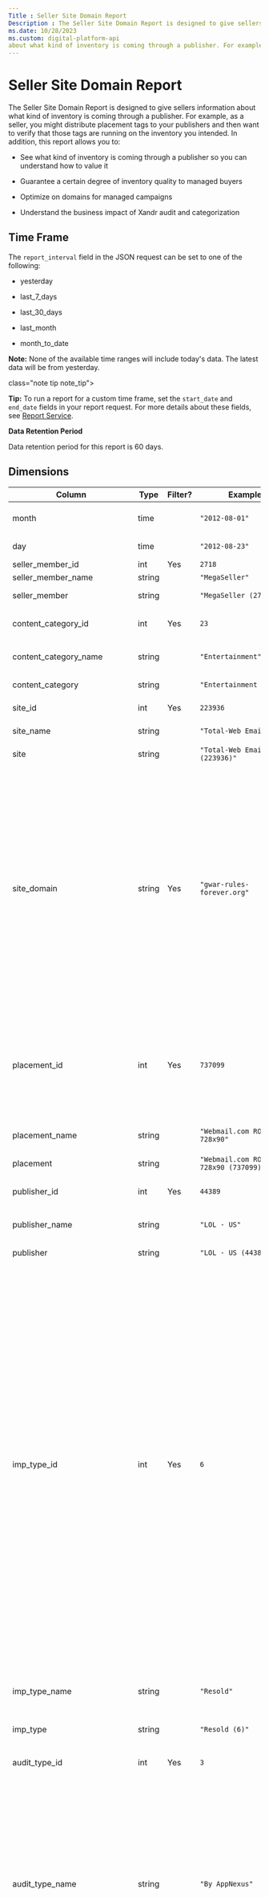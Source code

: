 ```yaml
---
Title : Seller Site Domain Report
Description : The Seller Site Domain Report is designed to give sellers information
ms.date: 10/28/2023
ms.custom: digital-platform-api
about what kind of inventory is coming through a publisher. For example,
---
```



# Seller Site Domain Report







The Seller Site Domain Report is designed to give sellers information
about what kind of inventory is coming through a publisher. For example,
as a seller, you might distribute placement tags to your publishers and
then want to verify that those tags are running on the inventory you
intended. In addition, this report allows you to:

- See what kind of inventory is coming through a publisher so you can
  understand how to value it

- Guarantee a certain degree of inventory quality to managed buyers

- Optimize on domains for managed campaigns

- Understand the business impact of Xandr audit
  and categorization





>

## Time Frame

>

The `report_interval` field in the JSON request can be set to one of the
following:

- yesterday

- last_7_days

- last_30_days

- last_month

- month_to_date



>



<b>Note:</b> None of the available time ranges
will include today's data. The latest data will be from yesterday.



class="note tip note_tip">

<b>Tip:</b> To run a report for a custom time
frame, set the `start_date` and `end_date` fields in your report
request. For more details about these fields, see <a
href="report-service.md"
class="xref" target="_blank">Report Service</a>.







>

**Data Retention Period**

Data retention period for this report is 60 days.





## Dimensions

<table class="table">
<thead class="thead">
<tr class="header row">
<th id="seller-site-domain-report__entry__1"
class="entry colsep-1 rowsep-1">Column</th>
<th id="seller-site-domain-report__entry__2"
class="entry colsep-1 rowsep-1">Type</th>
<th id="seller-site-domain-report__entry__3"
class="entry colsep-1 rowsep-1">Filter?</th>
<th id="seller-site-domain-report__entry__4"
class="entry colsep-1 rowsep-1">Example</th>
<th id="seller-site-domain-report__entry__5"
class="entry colsep-1 rowsep-1">Description</th>
</tr>
</thead>
<tbody class="tbody">
<tr class="odd row">
<td class="entry colsep-1 rowsep-1"
headers="seller-site-domain-report__entry__1">month</td>
<td class="entry colsep-1 rowsep-1"
headers="seller-site-domain-report__entry__2">time</td>
<td class="entry colsep-1 rowsep-1"
headers="seller-site-domain-report__entry__3"></td>
<td class="entry colsep-1 rowsep-1"
headers="seller-site-domain-report__entry__4"><code
class="ph codeph">"2012-08-01"</code></td>
<td class="entry colsep-1 rowsep-1"
headers="seller-site-domain-report__entry__5">The month when an
impression occurred on this placement.</td>
</tr>
<tr class="even row">
<td class="entry colsep-1 rowsep-1"
headers="seller-site-domain-report__entry__1">day</td>
<td class="entry colsep-1 rowsep-1"
headers="seller-site-domain-report__entry__2">time</td>
<td class="entry colsep-1 rowsep-1"
headers="seller-site-domain-report__entry__3"></td>
<td class="entry colsep-1 rowsep-1"
headers="seller-site-domain-report__entry__4"><code
class="ph codeph">"2012-08-23"</code></td>
<td class="entry colsep-1 rowsep-1"
headers="seller-site-domain-report__entry__5">The day when an impression
occurred on this placement.</td>
</tr>
<tr class="odd row">
<td class="entry colsep-1 rowsep-1"
headers="seller-site-domain-report__entry__1">seller_member_id</td>
<td class="entry colsep-1 rowsep-1"
headers="seller-site-domain-report__entry__2">int</td>
<td class="entry colsep-1 rowsep-1"
headers="seller-site-domain-report__entry__3">Yes</td>
<td class="entry colsep-1 rowsep-1"
headers="seller-site-domain-report__entry__4"><code
class="ph codeph">2718</code></td>
<td class="entry colsep-1 rowsep-1"
headers="seller-site-domain-report__entry__5">The seller's <span
class="ph">Xandr member ID.</td>
</tr>
<tr class="even row">
<td class="entry colsep-1 rowsep-1"
headers="seller-site-domain-report__entry__1">seller_member_name</td>
<td class="entry colsep-1 rowsep-1"
headers="seller-site-domain-report__entry__2">string</td>
<td class="entry colsep-1 rowsep-1"
headers="seller-site-domain-report__entry__3"></td>
<td class="entry colsep-1 rowsep-1"
headers="seller-site-domain-report__entry__4"><code
class="ph codeph">"MegaSeller"</code></td>
<td class="entry colsep-1 rowsep-1"
headers="seller-site-domain-report__entry__5">The seller's name.</td>
</tr>
<tr class="odd row">
<td class="entry colsep-1 rowsep-1"
headers="seller-site-domain-report__entry__1">seller_member</td>
<td class="entry colsep-1 rowsep-1"
headers="seller-site-domain-report__entry__2">string</td>
<td class="entry colsep-1 rowsep-1"
headers="seller-site-domain-report__entry__3"></td>
<td class="entry colsep-1 rowsep-1"
headers="seller-site-domain-report__entry__4"><code
class="ph codeph">"MegaSeller (2718)"</code></td>
<td class="entry colsep-1 rowsep-1"
headers="seller-site-domain-report__entry__5"><strong>Deprecated</strong>
(as of October 17, 2016).</td>
</tr>
<tr class="even row">
<td class="entry colsep-1 rowsep-1"
headers="seller-site-domain-report__entry__1">content_category_id</td>
<td class="entry colsep-1 rowsep-1"
headers="seller-site-domain-report__entry__2">int</td>
<td class="entry colsep-1 rowsep-1"
headers="seller-site-domain-report__entry__3">Yes</td>
<td class="entry colsep-1 rowsep-1"
headers="seller-site-domain-report__entry__4"><code
class="ph codeph">23</code></td>
<td class="entry colsep-1 rowsep-1"
headers="seller-site-domain-report__entry__5">The ID of the universal
content category associated with the audited domain.</td>
</tr>
<tr class="odd row">
<td class="entry colsep-1 rowsep-1"
headers="seller-site-domain-report__entry__1">content_category_name</td>
<td class="entry colsep-1 rowsep-1"
headers="seller-site-domain-report__entry__2">string</td>
<td class="entry colsep-1 rowsep-1"
headers="seller-site-domain-report__entry__3"></td>
<td class="entry colsep-1 rowsep-1"
headers="seller-site-domain-report__entry__4"><code
class="ph codeph">"Entertainment"</code></td>
<td class="entry colsep-1 rowsep-1"
headers="seller-site-domain-report__entry__5">The name of the universal
content category associated with the audited domain.</td>
</tr>
<tr class="even row">
<td class="entry colsep-1 rowsep-1"
headers="seller-site-domain-report__entry__1">content_category</td>
<td class="entry colsep-1 rowsep-1"
headers="seller-site-domain-report__entry__2">string</td>
<td class="entry colsep-1 rowsep-1"
headers="seller-site-domain-report__entry__3"></td>
<td class="entry colsep-1 rowsep-1"
headers="seller-site-domain-report__entry__4"><code
class="ph codeph">"Entertainment (23)"</code></td>
<td class="entry colsep-1 rowsep-1"
headers="seller-site-domain-report__entry__5"><strong>Deprecated</strong>
(as of October 17, 2016).</td>
</tr>
<tr class="odd row">
<td class="entry colsep-1 rowsep-1"
headers="seller-site-domain-report__entry__1">site_id</td>
<td class="entry colsep-1 rowsep-1"
headers="seller-site-domain-report__entry__2">int</td>
<td class="entry colsep-1 rowsep-1"
headers="seller-site-domain-report__entry__3">Yes</td>
<td class="entry colsep-1 rowsep-1"
headers="seller-site-domain-report__entry__4"><code
class="ph codeph">223936</code></td>
<td class="entry colsep-1 rowsep-1"
headers="seller-site-domain-report__entry__5">The ID of the <a
href="site-service.md"
class="xref" target="_blank">site</a> containing this placement.</td>
</tr>
<tr class="even row">
<td class="entry colsep-1 rowsep-1"
headers="seller-site-domain-report__entry__1">site_name</td>
<td class="entry colsep-1 rowsep-1"
headers="seller-site-domain-report__entry__2">string</td>
<td class="entry colsep-1 rowsep-1"
headers="seller-site-domain-report__entry__3"></td>
<td class="entry colsep-1 rowsep-1"
headers="seller-site-domain-report__entry__4"><code
class="ph codeph">"Total-Web Email"</code></td>
<td class="entry colsep-1 rowsep-1"
headers="seller-site-domain-report__entry__5">The name of the <a
href="site-service.md"
class="xref" target="_blank">site</a> where the impression
occurred.</td>
</tr>
<tr class="odd row">
<td class="entry colsep-1 rowsep-1"
headers="seller-site-domain-report__entry__1">site</td>
<td class="entry colsep-1 rowsep-1"
headers="seller-site-domain-report__entry__2">string</td>
<td class="entry colsep-1 rowsep-1"
headers="seller-site-domain-report__entry__3"></td>
<td class="entry colsep-1 rowsep-1"
headers="seller-site-domain-report__entry__4"><code
class="ph codeph">"Total-Web Email (223936)"</code></td>
<td class="entry colsep-1 rowsep-1"
headers="seller-site-domain-report__entry__5"><strong>Deprecated</strong>
(as of October 17, 2016).</td>
</tr>
<tr class="even row">
<td class="entry colsep-1 rowsep-1"
headers="seller-site-domain-report__entry__1">site_domain</td>
<td class="entry colsep-1 rowsep-1"
headers="seller-site-domain-report__entry__2">string</td>
<td class="entry colsep-1 rowsep-1"
headers="seller-site-domain-report__entry__3">Yes</td>
<td class="entry colsep-1 rowsep-1"
headers="seller-site-domain-report__entry__4"><code
class="ph codeph">"gwar-rules-forever.org"</code></td>
<td class="entry colsep-1 rowsep-1"
headers="seller-site-domain-report__entry__5"><p>The domain where the
impression occurred.</p>
<p>There are two additional values that may appear in place of a domain,
specifically: <code class="ph codeph">"deals.unknown"</code> or <code
class="ph codeph">"managed.unknown"</code>. These mean that we didn't
receive a valid domain as the referrer. For example, the domain may be
blank or otherwise malformed.</p>

<b>Note:</b> In some cases, this field will be
populated with a domain that is different than where the impression
actually occurred, such as an ad server domain. For more information
about why this happens, see <a
href="seller-site-domain-report.md#seller-site-domain-report__seller-site-domain-report-passing-domains-across-iframes"
class="xref">Passing Domains Across IFrames</a> below.
</td>
</tr>
<tr class="odd row">
<td class="entry colsep-1 rowsep-1"
headers="seller-site-domain-report__entry__1">placement_id</td>
<td class="entry colsep-1 rowsep-1"
headers="seller-site-domain-report__entry__2">int</td>
<td class="entry colsep-1 rowsep-1"
headers="seller-site-domain-report__entry__3">Yes</td>
<td class="entry colsep-1 rowsep-1"
headers="seller-site-domain-report__entry__4"><code
class="ph codeph">737099</code></td>
<td class="entry colsep-1 rowsep-1"
headers="seller-site-domain-report__entry__5"><p>The ID of the placement
where the impression occurred.</p>

<b>Note:</b> <code
class="ph codeph">placement_id</code> of <code
class="ph codeph">0</code> may appear for 3rd-party impression trackers.
For more information about impression trackers, see the <a
href="impression-tracker-service.md"
class="xref" target="_blank">Impression Tracker Service</a>.
</td>
</tr>
<tr class="even row">
<td class="entry colsep-1 rowsep-1"
headers="seller-site-domain-report__entry__1">placement_name</td>
<td class="entry colsep-1 rowsep-1"
headers="seller-site-domain-report__entry__2">string</td>
<td class="entry colsep-1 rowsep-1"
headers="seller-site-domain-report__entry__3"></td>
<td class="entry colsep-1 rowsep-1"
headers="seller-site-domain-report__entry__4"><code
class="ph codeph">"Webmail.com ROS 728x90"</code></td>
<td class="entry colsep-1 rowsep-1"
headers="seller-site-domain-report__entry__5">The name of the placement
where the impression occurred.</td>
</tr>
<tr class="odd row">
<td class="entry colsep-1 rowsep-1"
headers="seller-site-domain-report__entry__1">placement</td>
<td class="entry colsep-1 rowsep-1"
headers="seller-site-domain-report__entry__2">string</td>
<td class="entry colsep-1 rowsep-1"
headers="seller-site-domain-report__entry__3"></td>
<td class="entry colsep-1 rowsep-1"
headers="seller-site-domain-report__entry__4"><code
class="ph codeph">"Webmail.com ROS 728x90 (737099)"</code></td>
<td class="entry colsep-1 rowsep-1"
headers="seller-site-domain-report__entry__5"><strong>Deprecated</strong>
(as of October 17, 2016).</td>
</tr>
<tr class="even row">
<td class="entry colsep-1 rowsep-1"
headers="seller-site-domain-report__entry__1">publisher_id</td>
<td class="entry colsep-1 rowsep-1"
headers="seller-site-domain-report__entry__2">int</td>
<td class="entry colsep-1 rowsep-1"
headers="seller-site-domain-report__entry__3">Yes</td>
<td class="entry colsep-1 rowsep-1"
headers="seller-site-domain-report__entry__4"><code
class="ph codeph">44389</code></td>
<td class="entry colsep-1 rowsep-1"
headers="seller-site-domain-report__entry__5">The ID associated with the
publisher on whose site the impression occurred.</td>
</tr>
<tr class="odd row">
<td class="entry colsep-1 rowsep-1"
headers="seller-site-domain-report__entry__1">publisher_name</td>
<td class="entry colsep-1 rowsep-1"
headers="seller-site-domain-report__entry__2">string</td>
<td class="entry colsep-1 rowsep-1"
headers="seller-site-domain-report__entry__3"></td>
<td class="entry colsep-1 rowsep-1"
headers="seller-site-domain-report__entry__4"><code
class="ph codeph">"LOL - US"</code></td>
<td class="entry colsep-1 rowsep-1"
headers="seller-site-domain-report__entry__5">The name of the publisher
on whose site the impression occurred.</td>
</tr>
<tr class="even row">
<td class="entry colsep-1 rowsep-1"
headers="seller-site-domain-report__entry__1">publisher</td>
<td class="entry colsep-1 rowsep-1"
headers="seller-site-domain-report__entry__2">string</td>
<td class="entry colsep-1 rowsep-1"
headers="seller-site-domain-report__entry__3"></td>
<td class="entry colsep-1 rowsep-1"
headers="seller-site-domain-report__entry__4"><code
class="ph codeph">"LOL - US (44389)"</code></td>
<td class="entry colsep-1 rowsep-1"
headers="seller-site-domain-report__entry__5"><strong>Deprecated</strong>
(as of October 17, 2016).</td>
</tr>
<tr class="odd row">
<td
id="seller-site-domain-report__seller-site-domain-report-imp-type-id"
class="entry colsep-1 rowsep-1"
headers="seller-site-domain-report__entry__1">imp_type_id</td>
<td class="entry colsep-1 rowsep-1"
headers="seller-site-domain-report__entry__2">int</td>
<td class="entry colsep-1 rowsep-1"
headers="seller-site-domain-report__entry__3">Yes</td>
<td class="entry colsep-1 rowsep-1"
headers="seller-site-domain-report__entry__4"><code
class="ph codeph">6</code></td>
<td class="entry colsep-1 rowsep-1"
headers="seller-site-domain-report__entry__5">
The ID for the type of impression. Possible values (associated types in
parentheses):
<ul>
<li>1 ("Blank"): No creative served.</li>
<li>2 ("PSA"): A public service announcement served because there were
no valid bids and no default creative was available.</li>
<li>3 ("Default Error"): A default creative served due to a timeout
issue.</li>
<li>4 ("Default"): A default creative served because there were no valid
bids.</li>
<li>5 ("Kept"): Your advertiser's creative served on your publisher's
site.</li>
<li>6 ("Resold"): Your publisher's impression was sold to a third-party
buyer.</li>
<li>7 ("RTB"): Your advertiser's creative served on third-party
inventory.</li>
<li>8 ("PSA Error"): A public service announcement served due to a
timeout issue or lack of a default creative.</li>
<li>9 ("External Impression"): An impression from an impression
tracker.</li>
<li>10 ("External Click"): A click from a click tracker.</li>
</ul>
</td>
</tr>
<tr class="even row">
<td class="entry colsep-1 rowsep-1"
headers="seller-site-domain-report__entry__1">imp_type_name</td>
<td class="entry colsep-1 rowsep-1"
headers="seller-site-domain-report__entry__2">string</td>
<td class="entry colsep-1 rowsep-1"
headers="seller-site-domain-report__entry__3"></td>
<td class="entry colsep-1 rowsep-1"
headers="seller-site-domain-report__entry__4"><code
class="ph codeph">"Resold"</code></td>
<td class="entry colsep-1 rowsep-1"
headers="seller-site-domain-report__entry__5">The name of the type of
impression that occurred. For possible values and more information about
each type, see <a
href="seller-site-domain-report.md#seller-site-domain-report__seller-site-domain-report-imp-type-id"
class="xref"><code class="ph codeph">imp_type_id</code></a>.</td>
</tr>
<tr class="odd row">
<td class="entry colsep-1 rowsep-1"
headers="seller-site-domain-report__entry__1">imp_type</td>
<td class="entry colsep-1 rowsep-1"
headers="seller-site-domain-report__entry__2">string</td>
<td class="entry colsep-1 rowsep-1"
headers="seller-site-domain-report__entry__3"></td>
<td class="entry colsep-1 rowsep-1"
headers="seller-site-domain-report__entry__4"><code
class="ph codeph">"Resold (6)"</code></td>
<td class="entry colsep-1 rowsep-1"
headers="seller-site-domain-report__entry__5"><strong>Deprecated</strong>
(as of October 17, 2016).</td>
</tr>
<tr class="even row">
<td class="entry colsep-1 rowsep-1"
headers="seller-site-domain-report__entry__1">audit_type_id</td>
<td class="entry colsep-1 rowsep-1"
headers="seller-site-domain-report__entry__2">int</td>
<td class="entry colsep-1 rowsep-1"
headers="seller-site-domain-report__entry__3">Yes</td>
<td class="entry colsep-1 rowsep-1"
headers="seller-site-domain-report__entry__4"><code
class="ph codeph">3</code></td>
<td class="entry colsep-1 rowsep-1"
headers="seller-site-domain-report__entry__5">The ID of the type of
audit performed on the domain where the impression occurred.</td>
</tr>
<tr class="odd row">
<td class="entry colsep-1 rowsep-1"
headers="seller-site-domain-report__entry__1">audit_type_name</td>
<td class="entry colsep-1 rowsep-1"
headers="seller-site-domain-report__entry__2">string</td>
<td class="entry colsep-1 rowsep-1"
headers="seller-site-domain-report__entry__3"></td>
<td class="entry colsep-1 rowsep-1"
headers="seller-site-domain-report__entry__4"><code
class="ph codeph">"By AppNexus"</code></td>
<td class="entry colsep-1 rowsep-1"
headers="seller-site-domain-report__entry__5">
The name of the type of audit performed on the domain where the
impression occurred. Allowed values:
<ul>
<li><code class="ph codeph">"By Seller"</code>: The domain was
self-audited.</li>
<li><code class="ph codeph">"By AppNexus"</code>: The domain was audited
by Xandr.</li>
<li><code class="ph codeph">"By Seller &amp; AppNexus"</code>: The
domain was audited by both the seller and <span
class="ph">Xandr.</li>
<li><code class="ph codeph">"Unknown Audit Type"</code>: This usually
means that the domain is unaudited. In some cases, this means that the
domain was not auditable for technical reasons.</li>
</ul>
</td>
</tr>
<tr class="even row">
<td class="entry colsep-1 rowsep-1"
headers="seller-site-domain-report__entry__1">audit_type</td>
<td class="entry colsep-1 rowsep-1"
headers="seller-site-domain-report__entry__2">string</td>
<td class="entry colsep-1 rowsep-1"
headers="seller-site-domain-report__entry__3"></td>
<td class="entry colsep-1 rowsep-1"
headers="seller-site-domain-report__entry__4"><code
class="ph codeph">"By Seller (1)"</code></td>
<td class="entry colsep-1 rowsep-1"
headers="seller-site-domain-report__entry__5"><strong>Deprecated</strong>
(as of October 17, 2016).</td>
</tr>
<tr class="odd row">
<td class="entry colsep-1 rowsep-1"
headers="seller-site-domain-report__entry__1">exposed_for_resale_id</td>
<td class="entry colsep-1 rowsep-1"
headers="seller-site-domain-report__entry__2">int</td>
<td class="entry colsep-1 rowsep-1"
headers="seller-site-domain-report__entry__3">Yes</td>
<td class="entry colsep-1 rowsep-1"
headers="seller-site-domain-report__entry__4"><code
class="ph codeph">0</code></td>
<td class="entry colsep-1 rowsep-1"
headers="seller-site-domain-report__entry__5">
An integer that denotes whether this inventory is exposed for resale.
Allowed values:
<ul>
<li><code class="ph codeph">0</code> (False)</li>
<li><code class="ph codeph">1</code> (True)</li>
</ul>
</td>
</tr>
<tr class="even row">
<td class="entry colsep-1 rowsep-1"
headers="seller-site-domain-report__entry__1">exposed_for_resale</td>
<td class="entry colsep-1 rowsep-1"
headers="seller-site-domain-report__entry__2">string</td>
<td class="entry colsep-1 rowsep-1"
headers="seller-site-domain-report__entry__3"></td>
<td class="entry colsep-1 rowsep-1"
headers="seller-site-domain-report__entry__4"><code
class="ph codeph">"Not Exposed"</code></td>
<td class="entry colsep-1 rowsep-1"
headers="seller-site-domain-report__entry__5">
Whether this inventory is exposed for resale. Allowed values:
<ul>
<li><code class="ph codeph">"Exposed"</code></li>
<li><code class="ph codeph">"Not Exposed"</code></li>
</ul>
</td>
</tr>
<tr class="odd row">
<td class="entry colsep-1 rowsep-1"
headers="seller-site-domain-report__entry__1">domains_exposed_id</td>
<td class="entry colsep-1 rowsep-1"
headers="seller-site-domain-report__entry__2">int</td>
<td class="entry colsep-1 rowsep-1"
headers="seller-site-domain-report__entry__3">Yes</td>
<td class="entry colsep-1 rowsep-1"
headers="seller-site-domain-report__entry__4"><code
class="ph codeph">1</code></td>
<td class="entry colsep-1 rowsep-1"
headers="seller-site-domain-report__entry__5">
An integer that denotes whether this inventory's domains are exposed for
targeting by buyers. Allowed values:
<ul>
<li><code class="ph codeph">0</code> (False)</li>
<li><code class="ph codeph">1</code> (True)</li>
</ul>
</td>
</tr>
<tr class="even row">
<td class="entry colsep-1 rowsep-1"
headers="seller-site-domain-report__entry__1">domains_exposed</td>
<td class="entry colsep-1 rowsep-1"
headers="seller-site-domain-report__entry__2">string</td>
<td class="entry colsep-1 rowsep-1"
headers="seller-site-domain-report__entry__3"></td>
<td class="entry colsep-1 rowsep-1"
headers="seller-site-domain-report__entry__4"><code
class="ph codeph">"Exposed"</code></td>
<td class="entry colsep-1 rowsep-1"
headers="seller-site-domain-report__entry__5">
Whether this inventory's domains are exposed for targeting by buyers.
Allowed values:
<ul>
<li><code class="ph codeph">"Exposed"</code></li>
<li><code class="ph codeph">"Not exposed"</code></li>
</ul>
</td>
</tr>
<tr class="odd row">
<td class="entry colsep-1 rowsep-1"
headers="seller-site-domain-report__entry__1">supply_type</td>
<td class="entry colsep-1 rowsep-1"
headers="seller-site-domain-report__entry__2">string</td>
<td class="entry colsep-1 rowsep-1"
headers="seller-site-domain-report__entry__3">Yes</td>
<td class="entry colsep-1 rowsep-1"
headers="seller-site-domain-report__entry__4"><code
class="ph codeph">mobile_web</code></td>
<td class="entry colsep-1 rowsep-1"
headers="seller-site-domain-report__entry__5">The seller-classified
channel to denominate supply in terms of web, mobile-optimized web, and
mobile app impressions. Possible values are <code
class="ph codeph">'web'</code>, <code
class="ph codeph">'mobile_app'</code>, and <code
class="ph codeph">'mobile_web'</code>.</td>
</tr>
<tr class="even row">
<td class="entry colsep-1 rowsep-1"
headers="seller-site-domain-report__entry__1">mobile_application_id</td>
<td class="entry colsep-1 rowsep-1"
headers="seller-site-domain-report__entry__2">string</td>
<td class="entry colsep-1 rowsep-1"
headers="seller-site-domain-report__entry__3">Yes</td>
<td class="entry colsep-1 rowsep-1"
headers="seller-site-domain-report__entry__4"><code
class="ph codeph">‘343200656’ (iOS) or ‘com.rovio.angrybirds’ (Android)</code></td>
<td class="entry colsep-1 rowsep-1"
headers="seller-site-domain-report__entry__5">A targetable Apple App
Store ID, Google Play package name, or Windows application ID.</td>
</tr>
<tr class="odd row">
<td class="entry colsep-1 rowsep-1"
headers="seller-site-domain-report__entry__1">mobile_application_name</td>
<td class="entry colsep-1 rowsep-1"
headers="seller-site-domain-report__entry__2">string</td>
<td class="entry colsep-1 rowsep-1"
headers="seller-site-domain-report__entry__3">Yes</td>
<td class="entry colsep-1 rowsep-1"
headers="seller-site-domain-report__entry__4"><code
class="ph codeph">Angry Birds</code></td>
<td class="entry colsep-1 rowsep-1"
headers="seller-site-domain-report__entry__5">The name of the mobile
application as it appears in the Apple App and Google Play Stores.</td>
</tr>
<tr class="even row">
<td class="entry colsep-1 rowsep-1"
headers="seller-site-domain-report__entry__1">mobile_application</td>
<td class="entry colsep-1 rowsep-1"
headers="seller-site-domain-report__entry__2">string</td>
<td class="entry colsep-1 rowsep-1"
headers="seller-site-domain-report__entry__3">No</td>
<td class="entry colsep-1 rowsep-1"
headers="seller-site-domain-report__entry__4"><code
class="ph codeph">Angry Birds (com.rovio.angrybirds)</code></td>
<td class="entry colsep-1 rowsep-1"
headers="seller-site-domain-report__entry__5"><strong>Deprecated</strong>
(as of October 17, 2016).</td>
</tr>
<tr class="odd row">
<td
id="seller-site-domain-report__seller-site-domain-report-fold-position-id"
class="entry colsep-1 rowsep-1"
headers="seller-site-domain-report__entry__1">fold_position_id</td>
<td class="entry colsep-1 rowsep-1"
headers="seller-site-domain-report__entry__2">int</td>
<td class="entry colsep-1 rowsep-1"
headers="seller-site-domain-report__entry__3">Yes</td>
<td class="entry colsep-1 rowsep-1"
headers="seller-site-domain-report__entry__4"><code
class="ph codeph">0</code></td>
<td class="entry colsep-1 rowsep-1"
headers="seller-site-domain-report__entry__5"><p>The ID of the fold
position, i.e. where on the page the placement is located.</p>
<p>Possible values for impressions:</p>

<ul>
<li><code class="ph codeph">0</code> = "unknown"</li>
<li><code class="ph codeph">1</code> = "above"</li>
<li><code class="ph codeph">2</code> = "below"</li>
</ul>
</td>
</tr>
<tr class="even row">
<td class="entry colsep-1 rowsep-1"
headers="seller-site-domain-report__entry__1">fold_position</td>
<td class="entry colsep-1 rowsep-1"
headers="seller-site-domain-report__entry__2">string</td>
<td class="entry colsep-1 rowsep-1"
headers="seller-site-domain-report__entry__3">Yes</td>
<td class="entry colsep-1 rowsep-1"
headers="seller-site-domain-report__entry__4"><code
class="ph codeph">"Unknown"</code></td>
<td class="entry colsep-1 rowsep-1"
headers="seller-site-domain-report__entry__5">The fold position, i.e.
where on the page the placement is located. For allowed values, see <a
href="seller-site-domain-report.md#seller-site-domain-report__seller-site-domain-report-fold-position-id"
class="xref"><code class="ph codeph">fold_position_id</code></a>.</td>
</tr>
<tr class="odd row">
<td class="entry colsep-1 rowsep-1"
headers="seller-site-domain-report__entry__1">age_bucket</td>
<td class="entry colsep-1 rowsep-1"
headers="seller-site-domain-report__entry__2">string</td>
<td class="entry colsep-1 rowsep-1"
headers="seller-site-domain-report__entry__3">Yes</td>
<td class="entry colsep-1 rowsep-1"
headers="seller-site-domain-report__entry__4"><code
class="ph codeph">"25-34"</code></td>
<td class="entry colsep-1 rowsep-1"
headers="seller-site-domain-report__entry__5">The bucket for the age of
the user. See <a
href="seller-site-domain-report.md#seller-site-domain-report__seller-site-domain-report-age-bucket"
class="xref">Age Buckets</a> below for possible values.

<b>Note:</b> For impressions older than 100
days, the <code class="ph codeph">age_bucket</code> will be <code
class="ph codeph">"unknown"</code>.
</td>
</tr>
<tr class="even row">
<td class="entry colsep-1 rowsep-1"
headers="seller-site-domain-report__entry__1">age_bucket_id</td>
<td class="entry colsep-1 rowsep-1"
headers="seller-site-domain-report__entry__2">string</td>
<td class="entry colsep-1 rowsep-1"
headers="seller-site-domain-report__entry__3">No</td>
<td class="entry colsep-1 rowsep-1"
headers="seller-site-domain-report__entry__4"><code
class="ph codeph">"3"</code></td>
<td class="entry colsep-1 rowsep-1"
headers="seller-site-domain-report__entry__5">The ID of the age bucket.
See <a
href="seller-site-domain-report.md#seller-site-domain-report__seller-site-domain-report-age-bucket"
class="xref">Age Buckets</a> below for possible values.

<b>Note:</b> For impressions older than than
100 days, the <code class="ph codeph">age_bucket_id</code> will be <code
class="ph codeph">0</code>.
</td>
</tr>
<tr class="odd row">
<td class="entry colsep-1 rowsep-1"
headers="seller-site-domain-report__entry__1">gender</td>
<td class="entry colsep-1 rowsep-1"
headers="seller-site-domain-report__entry__2">string</td>
<td class="entry colsep-1 rowsep-1"
headers="seller-site-domain-report__entry__3">Yes</td>
<td class="entry colsep-1 rowsep-1"
headers="seller-site-domain-report__entry__4"><code
class="ph codeph">"m", "f", "u"</code></td>
<td class="entry colsep-1 rowsep-1"
headers="seller-site-domain-report__entry__5">The gender of the user.

<b>Note:</b> For impressions older than 100
days, <code class="ph codeph">gender</code> will be <code
class="ph codeph">"u"</code>.
</td>
</tr>
<tr class="even row">
<td class="entry colsep-1 rowsep-1"
headers="seller-site-domain-report__entry__1">is_remarketing</td>
<td class="entry colsep-1 rowsep-1"
headers="seller-site-domain-report__entry__2">int</td>
<td class="entry colsep-1 rowsep-1"
headers="seller-site-domain-report__entry__3">Yes</td>
<td class="entry colsep-1 rowsep-1"
headers="seller-site-domain-report__entry__4"><code
class="ph codeph">0, 1</code></td>
<td class="entry colsep-1 rowsep-1"
headers="seller-site-domain-report__entry__5">If <code
class="ph codeph">1</code>, the campaign is remarketing. If <code
class="ph codeph">0</code>, the campaign is not remarketing.

<b>Note:</b> For impressions older than 100
days, <code class="ph codeph">is_remarketing</code> will be <code
class="ph codeph">-1</code>.
</td>
</tr>
<tr class="odd row">
<td
id="seller-site-domain-report__seller-site-domain-report-imps-filtered-reason-id"
class="entry colsep-1 rowsep-1"
headers="seller-site-domain-report__entry__1">imps_filtered_reason_id</td>
<td class="entry colsep-1 rowsep-1"
headers="seller-site-domain-report__entry__2">int</td>
<td class="entry colsep-1 rowsep-1"
headers="seller-site-domain-report__entry__3">Yes</td>
<td class="entry colsep-1 rowsep-1"
headers="seller-site-domain-report__entry__4"><code
class="ph codeph">"3"</code></td>
<td class="entry colsep-1 rowsep-1"
headers="seller-site-domain-report__entry__5">The numeric ID associated
with the reason why the impression request was filtered out by <span
class="ph">Xandr's inventory quality controls and the auction was
not held. See <code class="ph codeph">imps_filtered_reason</code> below
for more information.</td>
</tr>
<tr class="even row">
<td
id="seller-site-domain-report__seller-site-domain-report-imps-filtered-reason"
class="entry colsep-1 rowsep-1"
headers="seller-site-domain-report__entry__1">imps_filtered_reason</td>
<td class="entry colsep-1 rowsep-1"
headers="seller-site-domain-report__entry__2">string</td>
<td class="entry colsep-1 rowsep-1"
headers="seller-site-domain-report__entry__3">Yes</td>
<td class="entry colsep-1 rowsep-1"
headers="seller-site-domain-report__entry__4"><code
class="ph codeph">"Invalid Domain"</code></td>
<td class="entry colsep-1 rowsep-1"
headers="seller-site-domain-report__entry__5">
The reason why the impression request was filtered out by <span
class="ph">Xandr's inventory quality controls and the auction was
not held. Possible reasons are:
<ul>
<li><code class="ph codeph">"Invalid Domain" </code>(1)</li>
<li><code class="ph codeph">"Invalid IP" </code>(2)</li>
<li><code
class="ph codeph">"Suspected Domain Detection Tampering" </code>(3, 4,
5)</li>
<li><code class="ph codeph">"Unknown" </code>(6, 7)</li>
<li><code class="ph codeph">“White Ops: General IVT” (17)</code> -
consists of traffic identified through routine means of filtration,
executed through application of lists or with other standardized
parameter checks.</li>
<li><code class="ph codeph">“White Ops: Sophisticated IVT” (18)</code> -
consists of more difficult to detect situations that require advanced
analytics, multi-point corroboration/coordination, significant human
intervention, etc., to analyze and identify.</li>
</ul>

<p><code class="ph codeph">"Valid Impression"</code> (0) is also a valid
filtered request reason, but in that case, an auction was held and it
was not filtered.</p></td>
</tr>
<tr class="odd row">
<td class="entry colsep-1 rowsep-1"
headers="seller-site-domain-report__entry__1">operating_system_id</td>
<td class="entry colsep-1 rowsep-1"
headers="seller-site-domain-report__entry__2">int</td>
<td class="entry colsep-1 rowsep-1"
headers="seller-site-domain-report__entry__3">Yes</td>
<td class="entry colsep-1 rowsep-1"
headers="seller-site-domain-report__entry__4"><code
class="ph codeph">24</code></td>
<td class="entry colsep-1 rowsep-1"
headers="seller-site-domain-report__entry__5">
The ID of the operating system of the device.
<ul>
<li>Use <a
href="operating-system-service.md"
class="xref" target="_blank">Operating System Family service</a> to
obtain a list of operating system families.</li>
<li>Use the <a
href="operating-system-extended-service.md"
class="xref" target="_blank">Operating System Extended service</a> to
look up which operating system versions are within a given operating
system family.</li>
</ul>
</td>
</tr>
<tr class="even row">
<td class="entry colsep-1 rowsep-1"
headers="seller-site-domain-report__entry__1">operating_system_name</td>
<td class="entry colsep-1 rowsep-1"
headers="seller-site-domain-report__entry__2">string</td>
<td class="entry colsep-1 rowsep-1"
headers="seller-site-domain-report__entry__3">Yes</td>
<td class="entry colsep-1 rowsep-1"
headers="seller-site-domain-report__entry__4"><code
class="ph codeph">"Android 2.3.5 Gingerbread"</code></td>
<td class="entry colsep-1 rowsep-1"
headers="seller-site-domain-report__entry__5">
The ID of the operating system of the device.
<ul>
<li>Use <a
href="operating-system-family-service.md"
class="xref" target="_blank">Operating System Family service</a> to
obtain a list of operating system families.</li>
<li>Use the <a
href="operating-system-extended-service.md"
class="xref" target="_blank">Operating System Extended service</a> to
look up which operating system versions are within a given operating
system family.</li>
</ul>
</td>
</tr>
<tr class="odd row">
<td class="entry colsep-1 rowsep-1"
headers="seller-site-domain-report__entry__1">operating_system_family_id</td>
<td class="entry colsep-1 rowsep-1"
headers="seller-site-domain-report__entry__2">int</td>
<td class="entry colsep-1 rowsep-1"
headers="seller-site-domain-report__entry__3">Yes</td>
<td class="entry colsep-1 rowsep-1"
headers="seller-site-domain-report__entry__4"><code
class="ph codeph">2</code></td>
<td class="entry colsep-1 rowsep-1"
headers="seller-site-domain-report__entry__5">
The ID of the operating system of the device.
<ul>
<li>Use <a
href="operating-system-family-service.md"
class="xref" target="_blank">Operating System Family service</a> to
obtain a list of operating system families.</li>
<li>Use the <a
href="operating-system-extended-service.md"
class="xref" target="_blank">Operating System Extended service</a> to
look up which operating system versions are within a given operating
system family.</li>
</ul>
</td>
</tr>
<tr class="even row">
<td class="entry colsep-1 rowsep-1"
headers="seller-site-domain-report__entry__1">operating_system_family_name</td>
<td class="entry colsep-1 rowsep-1"
headers="seller-site-domain-report__entry__2">string</td>
<td class="entry colsep-1 rowsep-1"
headers="seller-site-domain-report__entry__3">Yes</td>
<td class="entry colsep-1 rowsep-1"
headers="seller-site-domain-report__entry__4"><code
class="ph codeph">"Android"</code></td>
<td class="entry colsep-1 rowsep-1"
headers="seller-site-domain-report__entry__5">
The ID of the operating system of the device.
<ul>
<li>Use <a
href="operating-system-family-service.md"
class="xref" target="_blank">Operating System Family service</a> to
obtain a list of operating system families.</li>
<li>Use the <a
href="operating-system-extended-service.md"
class="xref" target="_blank">Operating System Extended service</a> to
look up which operating system versions are within a given operating
system family.</li>
</ul>
</td>
</tr>
</tbody>
</table>





## Passing Domains Across IFrames



Serving ads inside of iFrames is preferred by publishers for a number of
reasons, to include:

- Increased Security: For security reasons, communication between
  iFrames serving from different domains is prohibited by the browser.
  This is known as the "Same Origin Policy". For more information, see
  the W3C's
  <a href="https://www.w3.org/Security/wiki/Same_Origin_Policy"
  class="xref" target="_blank">Same Origin Policy</a> page.

- Page Load Speed: Page load speed is guaranteed to be unaffected by
  advertisements inside iFrames because iFrames allow asynchronous
  loading of both page content and advertisements. This ensures that the
  user does not have to wait for the rest of the page to load in the
  event that serving an advertisement happens more slowly than expected.



For these and other reasons, some networks provide their publishers with
an iFrame in which to display advertisements. If this iFrame delivers
its contents from the network's domain and not the publisher's, it can
lead to difficulties in determining the domain on which an impression
actually occurred.



For example, a publisher is given a snippet of HTML code to put on their
pages that includes an iFrame referencing a network's domain,
`best-network.net`:

``` pre
<!-- Publisher's Web Page >
<iframe src="http://best-network.net"> <!-- iFrame Referencing Network Domain >
    <script src="http://cooladexchange.net/tag?id=12345"></script> <!-- Ad Exchange Placement serving on Network Domain >
</iframe>
```

The iFrame is located on the publisher's web page, but it is serving its
contents from the network's domain. Because the page and the iFrame are
hosted on different domains, the security restrictions of the "Same
Origin Policy" apply, and communication between the publisher's page and
the network's iFrame is forbidden. Therefore the network is unable to
determine the actual domain of the publisher's page. As a result, the
network passes along its own domain as the referring URL to the
placement.





**Age Bucket**

<table class="table frame-all">
<colgroup>
<col style="width: 50%" />
<col style="width: 50%" />
</colgroup>
<thead class="thead">
<tr class="header row">
<th id="seller-site-domain-report__entry__226"
class="entry colsep-1 rowsep-1"><strong>Bucket ID</strong></th>
<th id="seller-site-domain-report__entry__227"
class="entry colsep-1 rowsep-1"><strong>Bucket Name</strong></th>
</tr>
</thead>
<tbody class="tbody">
<tr class="odd row">
<td class="entry colsep-1 rowsep-1"
headers="seller-site-domain-report__entry__226">0</td>
<td class="entry colsep-1 rowsep-1"
headers="seller-site-domain-report__entry__227">"unknown"</td>
</tr>
<tr class="even row">
<td class="entry colsep-1 rowsep-1"
headers="seller-site-domain-report__entry__226">1</td>
<td class="entry colsep-1 rowsep-1"
headers="seller-site-domain-report__entry__227">"13-17"</td>
</tr>
<tr class="odd row">
<td class="entry colsep-1 rowsep-1"
headers="seller-site-domain-report__entry__226">2</td>
<td class="entry colsep-1 rowsep-1"
headers="seller-site-domain-report__entry__227">"18-24"</td>
</tr>
<tr class="even row">
<td class="entry colsep-1 rowsep-1"
headers="seller-site-domain-report__entry__226">3</td>
<td class="entry colsep-1 rowsep-1"
headers="seller-site-domain-report__entry__227">"25-34"</td>
</tr>
<tr class="odd row">
<td class="entry colsep-1 rowsep-1"
headers="seller-site-domain-report__entry__226">4</td>
<td class="entry colsep-1 rowsep-1"
headers="seller-site-domain-report__entry__227">"35-44"</td>
</tr>
<tr class="even row">
<td class="entry colsep-1 rowsep-1"
headers="seller-site-domain-report__entry__226">5</td>
<td class="entry colsep-1 rowsep-1"
headers="seller-site-domain-report__entry__227">"45-54"</td>
</tr>
<tr class="odd row">
<td class="entry colsep-1 rowsep-1"
headers="seller-site-domain-report__entry__226">6</td>
<td class="entry colsep-1 rowsep-1"
headers="seller-site-domain-report__entry__227">"'55-64"</td>
</tr>
<tr class="even row">
<td class="entry colsep-1 rowsep-1"
headers="seller-site-domain-report__entry__226">7</td>
<td class="entry colsep-1 rowsep-1"
headers="seller-site-domain-report__entry__227">"65+"</td>
</tr>
</tbody>
</table>







## Metrics

<table class="table">
<thead class="thead">
<tr class="header row">
<th id="seller-site-domain-report__entry__244"
class="entry colsep-1 rowsep-1">Column</th>
<th id="seller-site-domain-report__entry__245"
class="entry colsep-1 rowsep-1">Type</th>
<th id="seller-site-domain-report__entry__246"
class="entry colsep-1 rowsep-1">Example</th>
<th id="seller-site-domain-report__entry__247"
class="entry colsep-1 rowsep-1">Description</th>
</tr>
</thead>
<tbody class="tbody">
<tr class="odd row">
<td class="entry colsep-1 rowsep-1"
headers="seller-site-domain-report__entry__244">imps</td>
<td class="entry colsep-1 rowsep-1"
headers="seller-site-domain-report__entry__245">int</td>
<td class="entry colsep-1 rowsep-1"
headers="seller-site-domain-report__entry__246"><code
class="ph codeph">200942</code></td>
<td class="entry colsep-1 rowsep-1"
headers="seller-site-domain-report__entry__247">The number of
impressions coming through this site or placement.</td>
</tr>
<tr class="even row">
<td class="entry colsep-1 rowsep-1"
headers="seller-site-domain-report__entry__244">clicks</td>
<td class="entry colsep-1 rowsep-1"
headers="seller-site-domain-report__entry__245">int</td>
<td class="entry colsep-1 rowsep-1"
headers="seller-site-domain-report__entry__246"><code
class="ph codeph">1982</code></td>
<td class="entry colsep-1 rowsep-1"
headers="seller-site-domain-report__entry__247">The number of clicks
coming through this site or placement.</td>
</tr>
<tr class="odd row">
<td class="entry colsep-1 rowsep-1"
headers="seller-site-domain-report__entry__244">network_revenue</td>
<td class="entry colsep-1 rowsep-1"
headers="seller-site-domain-report__entry__245">money</td>
<td class="entry colsep-1 rowsep-1"
headers="seller-site-domain-report__entry__246"><code
class="ph codeph">1876.595304</code></td>
<td class="entry colsep-1 rowsep-1"
headers="seller-site-domain-report__entry__247">The amount of network
revenue coming through this site or placement.</td>
</tr>
<tr class="even row">
<td class="entry colsep-1 rowsep-1"
headers="seller-site-domain-report__entry__244">publisher_revenue</td>
<td class="entry colsep-1 rowsep-1"
headers="seller-site-domain-report__entry__245">money</td>
<td class="entry colsep-1 rowsep-1"
headers="seller-site-domain-report__entry__246"><code
class="ph codeph">93.489302</code></td>
<td class="entry colsep-1 rowsep-1"
headers="seller-site-domain-report__entry__247">The amount of publisher
revenue coming through this site or placement.</td>
</tr>
<tr class="odd row">
<td class="entry colsep-1 rowsep-1"
headers="seller-site-domain-report__entry__244">imps_viewed</td>
<td class="entry colsep-1 rowsep-1"
headers="seller-site-domain-report__entry__245">int</td>
<td class="entry colsep-1 rowsep-1"
headers="seller-site-domain-report__entry__246"><code
class="ph codeph">30,450</code></td>
<td class="entry colsep-1 rowsep-1"
headers="seller-site-domain-report__entry__247">The number of measured
impressions that were viewable, per the IAB Viewability definition,
which states that an impression is viewable if 50% of the pixels are
in-view during 1 consecutive second.</td>
</tr>
<tr class="even row">
<td class="entry colsep-1 rowsep-1"
headers="seller-site-domain-report__entry__244">view_measured_imps</td>
<td class="entry colsep-1 rowsep-1"
headers="seller-site-domain-report__entry__245">int</td>
<td class="entry colsep-1 rowsep-1"
headers="seller-site-domain-report__entry__246"><code
class="ph codeph">10,120</code></td>
<td class="entry colsep-1 rowsep-1"
headers="seller-site-domain-report__entry__247">The total number of
impressions that were measured for viewability.</td>
</tr>
<tr class="odd row">
<td class="entry colsep-1 rowsep-1"
headers="seller-site-domain-report__entry__244">view_rate</td>
<td class="entry colsep-1 rowsep-1"
headers="seller-site-domain-report__entry__245">double</td>
<td class="entry colsep-1 rowsep-1"
headers="seller-site-domain-report__entry__246"><code
class="ph codeph">58%</code></td>
<td class="entry colsep-1 rowsep-1"
headers="seller-site-domain-report__entry__247">The percentage of
impressions that were viewable out of the total number of impressions
measured for viewability. (Viewed Imps / View Measured Imps)</td>
</tr>
<tr class="even row">
<td class="entry colsep-1 rowsep-1"
headers="seller-site-domain-report__entry__244">view_measurement_rate</td>
<td class="entry colsep-1 rowsep-1"
headers="seller-site-domain-report__entry__245">double</td>
<td class="entry colsep-1 rowsep-1"
headers="seller-site-domain-report__entry__246"><code
class="ph codeph">45%</code></td>
<td class="entry colsep-1 rowsep-1"
headers="seller-site-domain-report__entry__247">The percentage of
impressions measured for viewability out of the total number of
impressions. (View Measured Imps / Imps)</td>
</tr>
<tr class="odd row">
<td class="entry colsep-1 rowsep-1"
headers="seller-site-domain-report__entry__244">imps_filtered</td>
<td class="entry colsep-1 rowsep-1"
headers="seller-site-domain-report__entry__245">int</td>
<td class="entry colsep-1 rowsep-1"
headers="seller-site-domain-report__entry__246"><code
class="ph codeph">2,024</code></td>
<td class="entry colsep-1 rowsep-1"
headers="seller-site-domain-report__entry__247">The total number of bid
requests for which Xandr did not hold an auction
due to inventory quality concerns. See <a
href="seller-site-domain-report.md#seller-site-domain-report__seller-site-domain-report-imps-filtered-reason-id"
class="xref"><code class="ph codeph">imps_filtered_reason_id</code></a>
and <a
href="seller-site-domain-report.md#seller-site-domain-report__seller-site-domain-report-imps-filtered-reason"
class="xref"><code class="ph codeph">imps_filtered_reason</code></a>
(under <strong>Dimensions</strong>) for a list of the possible
reasons.</td>
</tr>
</tbody>
</table>





## Example

**Create JSON formatted report request**



``` pre
$ cat report-request.json

{
  "report": {
    "report_type": "seller_site_domain",
    "columns": [
      "seller_member_id",
      "seller_member_name",
      "placement_id",
      "publisher_id",
      "publisher_name",
      "imps",
      "imp_type_name",
      "audit_type_id",
      "audit_type_name",
      "site_name",
      "site_domain",
      "exposed_for_resale_id",
      "exposed_for_resale",
      "domains_exposed_id",
      "domains_exposed"
    ],
    "filters": [
      "seller_member_id",
      "audit_type_id"
    ],
    "report_interval": "last_7_days",
    "format": "csv"
  }
}
```



**POST the request to the Report Service**



``` pre
$ curl -b cookies -X POST -d @report-request.json "https://api.appnexus.com/report"

{
  "response": {
    
    "report_id": "8d3697d23c87e5bebd44370630162990",
    "status": "OK"
  }
}
```



**Download the report data directly to a file**

The most common way to download reporting data involves using the
`report_id` in a call the **report-download** service, which returns
reporting data directly in the file format you specify. In the `curl`
call below, we use the `-o` option to specify that the report be saved
in a file named `huge-report.csv`. For more details, see the <a
href="api-semantics.md#APISemantics-UsingcURL"
class="xref" target="_blank"><code class="ph codeph">curl</code></a>
documentation.



``` pre
$ curl -b cookies -o huge-report.csv "https://api.appnexus.com/report-download?id=8d3697d23c87e5bebd44370630162990"
```



<b>Note:</b> There is a limit of 100,000 rows
per report when you download them as XLSX and Excel file.





**Retrieve the report data wrapped in JSON (Optional)**

You will almost always want to use the method described in *Download the
report data directly to a file* above. However, if for some reason you
prefer to receive the reporting data wrapped in a JSON response, you may
pass the `report_id` to the <a
href="report-service.md"
class="xref" target="_blank">Report Service</a> directly.



``` pre
$ curl -b cookies "https://api.appnexus.com/report?id=8d3697d23c87e5bebd44370630162990"
```








